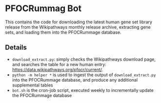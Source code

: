 # PFOCRummag Bot

This contains the code for downloading the latest human gene set library release from the Wikipathways monthly release archive, extracting gene sets, and loading them into the PFOCRummage database.

## Details
- `download_extract.py`: simply checks the Wikipathways download page, and searches the table for a new human entry: https://data.wikipathways.org/pfocr/current/.
- `python -m helper *` is used to ingest the output of `download_extract.py` into the PFOCRummage database, and produce any additional supplemental tables
- `bot.sh` is the cron-job script, executed weekly to incrementally update the PFOCRummage database
